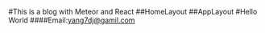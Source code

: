 #This is a blog with Meteor and React
##HomeLayout
##AppLayout
#Hello World
####Email:yang7dj@gamil.com